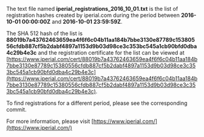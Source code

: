 The text file named **iperial_registrations_2016_10_01.txt** is the list of registration hashes created by iperial.com during the period between **2016-10-01 00:00:00Z** and **2016-10-01 23:59:59Z**.

The SHA 512 hash of the list is **88019b7a43762463659ea4f6f6c04b11aa184b7bbe3130e87789c15380556cfdb887cf5b2dabf4897a1153d9b03d98ce3c353bc545a1cb90bfd0dba4c29b4e3c** and the registration certificate for the list can be viewed at [https://www.iperial.com/cert/88019b7a43762463659ea4f6f6c04b11aa184b7bbe3130e87789c15380556cfdb887cf5b2dabf4897a1153d9b03d98ce3c353bc545a1cb90bfd0dba4c29b4e3c](https://www.iperial.com/cert/88019b7a43762463659ea4f6f6c04b11aa184b7bbe3130e87789c15380556cfdb887cf5b2dabf4897a1153d9b03d98ce3c353bc545a1cb90bfd0dba4c29b4e3c).

To find registrations for a different period, please see the corresponding commit.

For more information, please visit [https://www.iperial.com/](https://www.iperial.com/)
